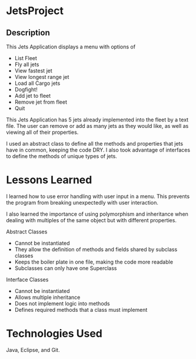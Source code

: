 # JetsProject

## Description
This Jets Application displays a menu with options of

- List Fleet
- Fly all jets
- View fastest jet
- View longest range jet
- Load all Cargo jets
- Dogfight!
- Add jet to fleet
- Remove jet from fleet
- Quit

This Jets Application has 5 jets already implemented into the fleet by a text file. 
The user can remove or add as many jets as they would like, as well as viewing 
all of their properties. 

I used an abstract class to define all the methods and properties that jets have in
common, keeping the code DRY.
I also took advantage of interfaces to define the methods of unique types of jets.


# Lessons Learned
I learned how to use error handling with user input in a menu. This prevents the 
program from breaking unexpectedly with user interaction.

I also learned the importance of using polymorphism and inheritance when dealing
with multiples of the same object but with different properties. 

Abstract Classes
- Cannot be instantiated
- They allow the definition of methods and fields shared by subclass classes
- Keeps the boiler plate in one file, making the code more readable
- Subclasses can only have one Superclass

Interface Classes
- Cannot be instantiated
- Allows multiple inheritance
- Does not implement logic into methods
- Defines required methods that a class must implement

# Technologies Used
Java, Eclipse, and Git.
